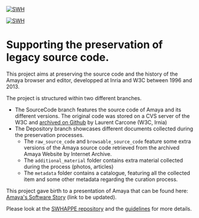 [![SWH](https://archive.softwareheritage.org/badge/origin/https://github.com/mathfichen/Amaya-curated/)](https://archive.softwareheritage.org/browse/origin/?origin_url=https://github.com/mathfichen/Amaya-curated)

[![SWH](https://archive.softwareheritage.org/badge/swh:1:dir:b4704d8b0f40ce567caa3430edc84263d26c909a/)](https://archive.softwareheritage.org/swh:1:dir:b4704d8b0f40ce567caa3430edc84263d26c909a;origin=https://github.com/mathfichen/Amaya-curated;visit=swh:1:snp:02496665bf225b4dc2ed0bfaf492ab6d3cc37acd;anchor=swh:1:rev:319440460197e961fd304442700188b2badba68e)

# Supporting the preservation of legacy source code.

This project aims at preserving the source code and the history of the Amaya browser and editor, developped at Inria and W3C between 1996 and 2013. 

The project is structured within two different branches.

- The SourceCode branch features the source code of Amaya and its different versions. The original code was stored on a CVS server of the W3C and [archived on Github](https://github.com/w3c/Amaya-Editor) by Laurent Carcone (W3C, Irnia)
- The Depository branch showcases different documents collected during the preservation processes.
  - The `raw_source_code` and `browsable_source_code` feature some extra versions of the Amaya source code retrieved from the archived Amaya Website by Internet Archive.
  - The `additional_material` folder contains extra material collected during the process (photos, articles)
  - The `metadata` folder contains a catalogue, featuring all the collected item and some other metadata regarding the curation process.

This project gave birth to a presentation of Amaya that can be found here: [Amaya's Software Story](https://stories.k2.services/publisher/collections/50/embed/stories/Q455973?api-key=tN5X1y7O.2NhLogJVhLsYANuCtSP1FjHPZHA6TUBd) (link to be updated). 

Please look at the [SWHAPPE repository](https://github.com/Unipisa/SWHAPPE/blob/master/README.md) and the [guidelines](https://github.com/SoftwareHeritage/swhapguide/blob/master/SWHAP%40Pisa.pdf)  for more details. 

